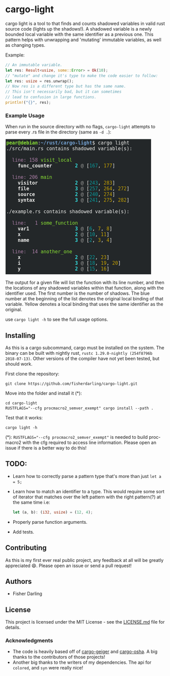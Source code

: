 # cargo-light

cargo light is a tool to that finds and counts shadowed variables in valid rust source code (lights up the shadows!). A shadowed variable is a newly bounded local variable with the same identifier as a previous one. This pattern helps with unwrapping and 'mutating' immutable variables, as well as changing types.

Example:

```rust
// An immutable variable.
let res: Result<usize, some::Error> = Ok(10);
// "mutate" and change it's type to make the code easier to follow:
let res: usize = res.unwrap();
// Now res is a different type but has the same name.
// This isn't necessarily bad, but it can sometimes
// lead to confusion in large functions.
println!("{}", res);
```

### Example Usage

When run in the source directory with no flags, `cargo-light` attempts to parse every .rs file in the directory (same as `-d .`):

![alt text](./.images/cargo-light-no-flags.png "Example with no flags")

The output for a given file will list the function with its line number, and then the locations of any shadowed variables within that function, along with the identifier used. The first number is the number of shadows. The blue number at the beginning of the list denotes the original local binding of that variable. Yellow denotes a local binding that uses the same identifier as the original.

use `cargo light -h` to see the full usage options.

## Installing

As this is a cargo subcommand, cargo must be installed on the system. The binary can be built with nightly rust, `rustc 1.29.0-nightly (254f8796b 2018-07-13)`. Other versions of the compiler have not yet been tested, but should work.

First clone the repository:

```
git clone https://github.com/fisherdarling/cargo-light.git
```

Move into the folder and install it (\*):

```
cd cargo-light
RUSTFLAGS="--cfg procmacro2_semver_exempt" cargo install --path .
```

Test that it works:

```
cargo light -h
```

(\*): `RUSTFLAGS="--cfg procmacro2_semver_exempt"` is needed to build proc-macro2 with the cfg required to access line information. Please open an issue if there is a better way to do this!

## TODO:

- Learn how to correctly parse a pattern type that's more than just `let a = 5;`
- Learn how to match an identifier to a type. This would require some sort of iterator that matches over the left pattern with the right pattern(?) at the same time i.e:

  ```rust
  let (a, b): (i32, usize) = (12, 4);
  ```

- Properly parse function arguments.
- Add tests.

## Contributing

As this is my first ever real public project, any feedback at all will be greatly appreciated :smile:. Please open an issue or send a pull request!

## Authors

- Fisher Darling

## License

This project is licensed under the MIT License - see the [LICENSE.md](./LICENSE.md) file for details.

### Acknowledgments

- The code is heavily based off of [cargo-geiger](https://github.com/anderejd/cargo-geiger) and [cargo-osha](https://github.com/icefoxen/cargo-osha). A big thanks to the contributors of those projects!
- Another big thanks to the writers of my dependencies. The api for `colored`, and `syn` were really nice!

